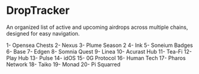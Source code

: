 # DropTracker
An organized list of active and upcoming airdrops across multiple chains, designed for easy navigation.

1- Opensea Chests
2- Nexus
3- Plume Season 2
4- Ink 
5- Soneium Badges
6- Base 
7- Edgen 
8- Somnia Quest
9- Linea
10- Acurast Hub
11- Tea-Fi
12- Play Hub
13- Pulse 
14- idOS
15- 0G Protocol
16- Human Tech
17- Pharos Network
18- Taiko
19- Monad
20- Pi Squarred
